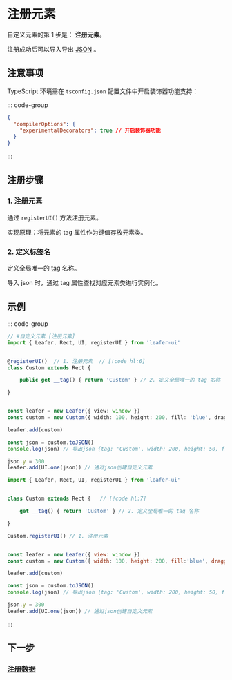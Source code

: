 # 注册元素

自定义元素的第 1 步是： **注册元素**。

注册成功后可以导入导出 [JSON](/reference/property/json.md) 。

## 注意事项

TypeScript 环境需在 `tsconfig.json` 配置文件中开启装饰器功能支持：

::: code-group

```json [tsconfig.json]
{
  "compilerOptions": {
    "experimentalDecorators": true // 开启装饰器功能
  }
}
```

:::

## 注册步骤

### 1. 注册元素

通过 `registerUI()` 方法注册元素。

实现原理：将元素的 tag 属性作为键值存放元素类。

### 2. 定义标签名

定义全局唯一的 [tag](/reference/property/tag.md) 名称。

导入 json 时，通过 tag 属性查找对应元素类进行实例化。

## 示例

::: code-group

```ts
// #自定义元素 [注册元素]
import { Leafer, Rect, UI, registerUI } from 'leafer-ui'


@registerUI()  // 1. 注册元素  // [!code hl:6]
class Custom extends Rect {

    public get __tag() { return 'Custom' } // 2. 定义全局唯一的 tag 名称

}


const leafer = new Leafer({ view: window })
const custom = new Custom({ width: 100, height: 200, fill: 'blue', draggable: true })

leafer.add(custom)

const json = custom.toJSON()
console.log(json) // 导出json {tag: 'Custom', width: 200, height: 50, fill: 'blue', draggable: true }

json.y = 300
leafer.add(UI.one(json)) // 通过json创建自定义元素
```

```js
import { Leafer, Rect, UI, registerUI } from 'leafer-ui'


class Custom extends Rect {   // [!code hl:7]

    get __tag() { return 'Custom' } // 2. 定义全局唯一的 tag 名称

}

Custom.registerUI() // 1. 注册元素


const leafer = new Leafer({ view: window })
const custom = new Custom({ width: 100, height: 200, fill:'blue', draggable: true })

leafer.add(custom)

const json = custom.toJSON()
console.log(json) // 导出json {tag: 'Custom', width: 200, height: 50, fill: 'blue', draggable: true }

json.y = 300
leafer.add(UI.one(json)) // 通过json创建自定义元素
```
:::

## 下一步

### [注册数据](/reference/display/custom/base/data.md)
